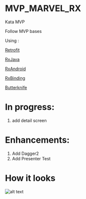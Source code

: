 # MVP_MARVEL_RX
Kata MVP

Follow MVP bases 

Using :

[Retrofit](http://square.github.io/retrofit/)

[RxJava](https://github.com/ReactiveX/RxJava)

[RxAndroid](https://github.com/ReactiveX/rxandroid)

[RxBinding](https://github.com/JakeWharton/RxBinding)

[Butterknife](http://jakewharton.github.io/butterknife/)

# In progress:
1. add detail screen

# Enhancements:
1. Add Dagger2
2. Add Presenter Test

# How it looks
![alt text](https://github.com/adsf117/MVP_MARVEL_RX/blob/master/demo_small.gif)
